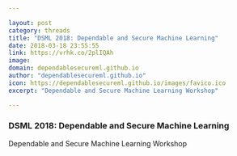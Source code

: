 ```yaml
---

layout: post
category: threads
title: "DSML 2018: Dependable and Secure Machine Learning"
date: 2018-03-18 23:55:55
link: https://vrhk.co/2plIQAh
image: 
domain: dependablesecureml.github.io
author: "dependablesecureml.github.io"
icon: https://dependablesecureml.github.io/images/favico.ico
excerpt: "Dependable and Secure Machine Learning Workshop"

---
```


### DSML 2018: Dependable and Secure Machine Learning

Dependable and Secure Machine Learning Workshop
